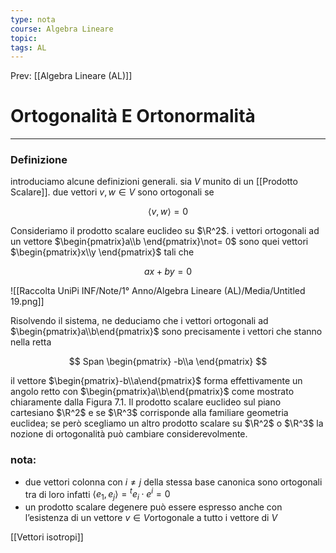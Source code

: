```yaml
---
type: nota
course: Algebra Lineare
topic: 
tags: AL
---
```


Prev: [[Algebra Lineare (AL)]]

# Ortogonalità E Ortonormalità
---

### Definizione
introduciamo alcune definizioni generali. sia $V$ munito di un [[Prodotto Scalare]]. due vettori $v,w \in V$ sono ortogonali se

$$
\langle v,w \rangle = 0
$$

Consideriamo il prodotto scalare euclideo su $\R^2$. i vettori ortogonali ad un vettore $\begin{pmatrix}a\\b \end{pmatrix}\not= 0$ sono quei vettori $\begin{pmatrix}x\\y \end{pmatrix}$ tali che

$$
ax + by =0
$$

![[Raccolta UniPi INF/Note/1° Anno/Algebra Lineare (AL)/Media/Untitled 19.png]]

Risolvendo il sistema, ne deduciamo che i vettori ortogonali ad $\begin{pmatrix}a\\b\end{pmatrix}$
 sono precisamente i vettori che stanno nella retta

$$
Span
\begin{pmatrix}
-b\\a
\end{pmatrix}
$$

il vettore $\begin{pmatrix}-b\\a\end{pmatrix}$ forma effettivamente un angolo retto con $\begin{pmatrix}a\\b\end{pmatrix}$ come mostrato chiaramente dalla  Figura 7.1. Il prodotto scalare euclideo sul piano cartesiano $\R^2$ e se $\R^3$ corrisponde alla familiare geometria euclidea; se però scegliamo un altro prodotto scalare su $\R^2$ o $\R^3$ la nozione di ortogonalità può cambiare considerevolmente.

### nota:

- due vettori colonna con $i \not=j$ della stessa base canonica sono ortogonali tra di loro infatti $\langle e_1,e_j \rangle = {}^te_i \cdot e^i =0$
- un prodotto scalare degenere può essere espresso anche con l’esistenza di un vettore $v \in V$ortogonale a tutto i vettore di $V$



[[Vettori isotropi]]